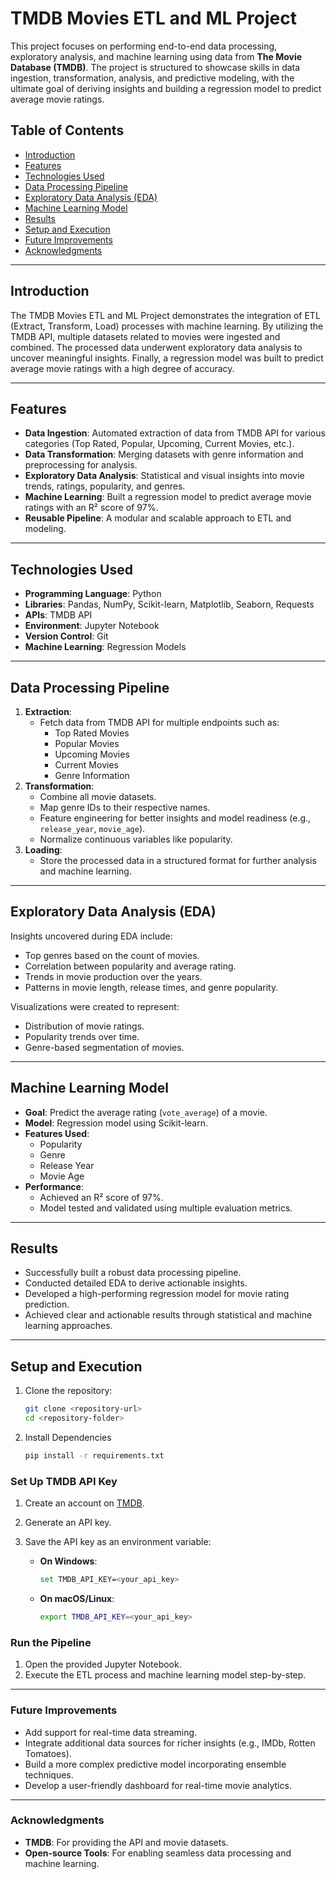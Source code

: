 # TMDB Movies ETL and ML Project

This project focuses on performing end-to-end data processing, exploratory analysis, and machine learning using data from **The Movie Database (TMDB)**. The project is structured to showcase skills in data ingestion, transformation, analysis, and predictive modeling, with the ultimate goal of deriving insights and building a regression model to predict average movie ratings.

## Table of Contents

- [Introduction](#introduction)
- [Features](#features)
- [Technologies Used](#technologies-used)
- [Data Processing Pipeline](#data-processing-pipeline)
- [Exploratory Data Analysis (EDA)](#exploratory-data-analysis-eda)
- [Machine Learning Model](#machine-learning-model)
- [Results](#results)
- [Setup and Execution](#setup-and-execution)
- [Future Improvements](#future-improvements)
- [Acknowledgments](#acknowledgments)

---

## Introduction

The TMDB Movies ETL and ML Project demonstrates the integration of ETL (Extract, Transform, Load) processes with machine learning. By utilizing the TMDB API, multiple datasets related to movies were ingested and combined. The processed data underwent exploratory data analysis to uncover meaningful insights. Finally, a regression model was built to predict average movie ratings with a high degree of accuracy.

---

## Features

- **Data Ingestion**: Automated extraction of data from TMDB API for various categories (Top Rated, Popular, Upcoming, Current Movies, etc.).
- **Data Transformation**: Merging datasets with genre information and preprocessing for analysis.
- **Exploratory Data Analysis**: Statistical and visual insights into movie trends, ratings, popularity, and genres.
- **Machine Learning**: Built a regression model to predict average movie ratings with an R² score of 97%.
- **Reusable Pipeline**: A modular and scalable approach to ETL and modeling.

---

## Technologies Used

- **Programming Language**: Python
- **Libraries**: Pandas, NumPy, Scikit-learn, Matplotlib, Seaborn, Requests
- **APIs**: TMDB API
- **Environment**: Jupyter Notebook
- **Version Control**: Git
- **Machine Learning**: Regression Models

---

## Data Processing Pipeline

1. **Extraction**:
   - Fetch data from TMDB API for multiple endpoints such as:
     - Top Rated Movies
     - Popular Movies
     - Upcoming Movies
     - Current Movies
     - Genre Information
2. **Transformation**:
   - Combine all movie datasets.
   - Map genre IDs to their respective names.
   - Feature engineering for better insights and model readiness (e.g., `release_year`, `movie_age`).
   - Normalize continuous variables like popularity.
3. **Loading**:
   - Store the processed data in a structured format for further analysis and machine learning.

---

## Exploratory Data Analysis (EDA)

Insights uncovered during EDA include:
- Top genres based on the count of movies.
- Correlation between popularity and average rating.
- Trends in movie production over the years.
- Patterns in movie length, release times, and genre popularity.

Visualizations were created to represent:
- Distribution of movie ratings.
- Popularity trends over time.
- Genre-based segmentation of movies.

---

## Machine Learning Model

- **Goal**: Predict the average rating (`vote_average`) of a movie.
- **Model**: Regression model using Scikit-learn.
- **Features Used**:
  - Popularity
  - Genre
  - Release Year
  - Movie Age
- **Performance**:
  - Achieved an R² score of 97%.
  - Model tested and validated using multiple evaluation metrics.

---

## Results

- Successfully built a robust data processing pipeline.
- Conducted detailed EDA to derive actionable insights.
- Developed a high-performing regression model for movie rating prediction.
- Achieved clear and actionable results through statistical and machine learning approaches.

---

## Setup and Execution

1. Clone the repository:
   ```bash
   git clone <repository-url>
   cd <repository-folder>
2. Install Dependencies
   ```bash
   pip install -r requirements.txt

### Set Up TMDB API Key

1. Create an account on [TMDB](https://www.themoviedb.org/).
2. Generate an API key.
3. Save the API key as an environment variable:

   - **On Windows**:
     ```bash
     set TMDB_API_KEY=<your_api_key>
     ```

   - **On macOS/Linux**:
     ```bash
     export TMDB_API_KEY=<your_api_key>
     ```

### Run the Pipeline

1. Open the provided Jupyter Notebook.
2. Execute the ETL process and machine learning model step-by-step.

---

### Future Improvements

- Add support for real-time data streaming.
- Integrate additional data sources for richer insights (e.g., IMDb, Rotten Tomatoes).
- Build a more complex predictive model incorporating ensemble techniques.
- Develop a user-friendly dashboard for real-time movie analytics.

---

### Acknowledgments

- **TMDB**: For providing the API and movie datasets.
- **Open-source Tools**: For enabling seamless data processing and machine learning.

